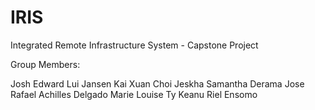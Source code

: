 # IRIS
Integrated Remote Infrastructure System - Capstone Project 

Group Members:

Josh Edward Lui
Jansen Kai Xuan Choi
Jeskha Samantha Derama
Jose Rafael Achilles Delgado
Marie Louise Ty
Keanu Riel Ensomo
